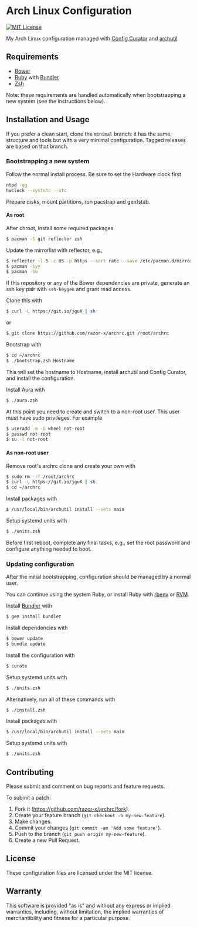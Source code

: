 # Arch Linux Configuration

[![MIT License](https://img.shields.io/badge/license-MIT-red.svg)](./LICENSE.txt)

My Arch Linux configuration managed with [Config Curator] and [archutil].

[archutil]: https://github.com/razor-x/archutil
[Config Curator]: https://github.com/razor-x/config_curator

## Requirements

* [Bower]
* [Ruby] with [Bundler]
* [Zsh]

Note: these requirements are handled automatically
when bootstrapping a new system (see the instructions below).

[Bower]: http://bower.io/
[Bundler]: http://bundler.io/
[Ruby]: https://www.ruby-lang.org/
[Zsh]: http://www.zsh.org/

## Installation and Usage

If you prefer a clean start, clone the `minimal` branch:
it has the same structure and tools but with
a very minimal configuration.
Tagged releases are based on that branch.

### Bootstrapping a new system

Follow the normal install process.
Be sure to set the Hardware clock first

```bash
ntpd -qg
hwclock --systohc --utc
```

Prepare disks, mount partitions, run pacstrap and genfstab.

#### As root

After chroot, install some required packages

```bash
$ pacman -S git reflector zsh
```

Update the mirrorlist with reflector, e.g.,

```bash
$ reflector -l 5 -c US -p https --sort rate --save /etc/pacman.d/mirrorlist
$ pacman -Syy
$ pacman -Su
```

If this repository or any of the Bower dependencies are private,
generate an ssh key pair with `ssh-keygen` and grant read access.

Clone this with

```bash
$ curl -L https://git.io/jguX | sh
```

or

```bash
$ git clone https://github.com/razor-x/archrc.git /root/archrc
```

Bootstrap with

```bash
$ cd ~/archrc
$ ./bootstrap.zsh Hostname
```

This will set the hostname to Hostname,
install archutil and Config Curator,
and install the configuration.

Install Aura with

```bash
$ ./aura.zsh
```

At this point you need to create and switch to a non-root user.
This user must have sudo privileges.
For example

```bash
$ useradd -m -G wheel not-root
$ passwd not-root
$ su -l not-root
```

#### As non-root user

Remove root's archrc clone and create your own with

```bash
$ sudo rm -rf /root/archrc
$ curl -L https://git.io/jguX | sh
$ cd ~/archrc
```

Install packages with

```bash
$ /usr/local/bin/archutil install --sets main
```

Setup systemd units with

```bash
$ ./units.zsh
```

Before first reboot, complete any final tasks, e.g.,
set the root password and configure anything needed to boot.

### Updating configuration

After the initial bootstrapping,
configuration should be managed by a normal user.

You can continue using the system Ruby,
or install Ruby with [rbenv] or [RVM].

Install [Bundler] with

```bash
$ gem install bundler
```

Install dependencies with

```bash
$ bower update
$ bundle update
```

Install the configuration with

```bash
$ curate
```

Setup systemd units with

```bash
$ ./units.zsh
```

Alternatively, run all of these commands with

```bash
$ ./install.zsh
```

Install packages with

```bash
$ /usr/local/bin/archutil install --sets main
```

Setup systemd units with

```bash
$ ./units.zsh
```

[rbenv]: https://github.com/sstephenson/rbenv
[RVM]: https://rvm.io/

## Contributing

Please submit and comment on bug reports and feature requests.

To submit a patch:

1. Fork it (https://github.com/razor-x/archrc/fork).
2. Create your feature branch (`git checkout -b my-new-feature`).
3. Make changes.
4. Commit your changes (`git commit -am 'Add some feature'`).
5. Push to the branch (`git push origin my-new-feature`).
6. Create a new Pull Request.

## License

These configuration files are licensed under the MIT license.

## Warranty

This software is provided "as is" and without any express or
implied warranties, including, without limitation, the implied
warranties of merchantibility and fitness for a particular
purpose.
